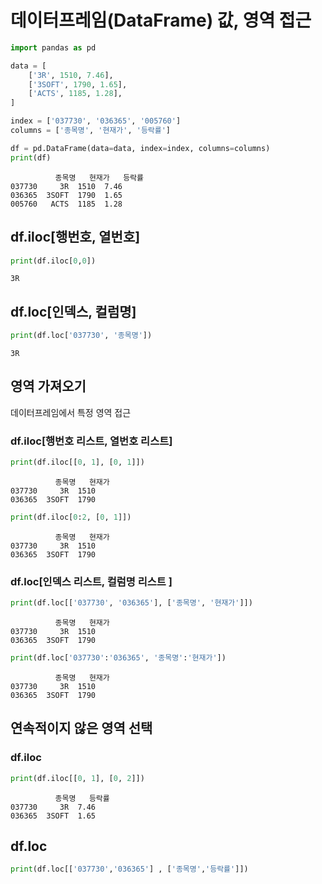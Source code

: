 # 데이터프레임(DataFrame) 값, 영역 접근



``` python 
import pandas as pd

data = [
    ['3R', 1510, 7.46],
    ['3SOFT', 1790, 1.65],
    ['ACTS', 1185, 1.28],
]

index = ['037730', '036365', '005760']
columns = ['종목명', '현재가', '등락률']

df = pd.DataFrame(data=data, index=index, columns=columns)
print(df)
```

```
          종목명   현재가   등락률
037730     3R  1510  7.46
036365  3SOFT  1790  1.65
005760   ACTS  1185  1.28
```



## df.iloc[행번호, 열번호] 

``` python 
print(df.iloc[0,0])
```

```
3R
```


## df.loc[인덱스, 컬럼명]

``` python 
print(df.loc['037730', '종목명'])
```

```
3R
```




## 영역 가져오기 

데이터프레임에서 특정 영역 접근 


### df.iloc[행번호 리스트, 열번호 리스트]


``` python 
print(df.iloc[[0, 1], [0, 1]])
```
```
          종목명   현재가
037730     3R  1510
036365  3SOFT  1790
```



``` python 
print(df.iloc[0:2, [0, 1]])
```

```
          종목명   현재가
037730     3R  1510
036365  3SOFT  1790
```



### df.loc[인덱스 리스트, 컬럼명 리스트 ]


``` python 
print(df.loc[['037730', '036365'], ['종목명', '현재가']])
```

```
          종목명   현재가
037730     3R  1510
036365  3SOFT  1790
```



``` python 
print(df.loc['037730':'036365', '종목명':'현재가'])
```

```
          종목명   현재가
037730     3R  1510
036365  3SOFT  1790
```



## 연속적이지 않은 영역 선택 

### df.iloc
``` python 
print(df.iloc[[0, 1], [0, 2]])
```
```
          종목명   등락률
037730     3R  7.46
036365  3SOFT  1.65
```

## df.loc


``` python 
print(df.loc[['037730','036365'] , ['종목명','등락률']])
```

```
```










